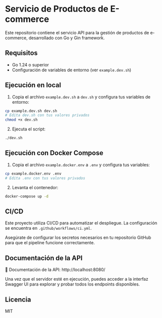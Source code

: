 # Servicio de Productos de E-commerce

Este repositorio contiene el servicio API para la gestión de productos de e-commerce, desarrollado con Go y Gin framework.

## Requisitos

- Go 1.24 o superior
- Configuración de variables de entorno (ver `example.dev.sh`)

## Ejecución en local

1. Copia el archivo `example.dev.sh` a `dev.sh` y configura tus variables de entorno:

```bash
cp example.dev.sh dev.sh
# Edita dev.sh con tus valores privados
chmod +x dev.sh
```

2. Ejecuta el script:

```bash
./dev.sh
```

## Ejecución con Docker Compose

1. Copia el archivo `example.docker.env` a `.env` y configura tus variables:

```bash
cp example.docker.env .env
# Edita .env con tus valores privados
```

2. Levanta el contenedor:

```bash
docker-compose up -d
```

## CI/CD

Este proyecto utiliza CI/CD para automatizar el despliegue. La configuración se encuentra en `.github/workflows/ci.yml`. 

Asegúrate de configurar los secretos necesarios en tu repositorio GitHub para que el pipeline funcione correctamente.

## Documentación de la API

📄 Documentación de la API: http://localhost:8080/

Una vez que el servidor esté en ejecución, puedes acceder a la interfaz Swagger UI para explorar y probar todos los endpoints disponibles.

## Licencia

MIT